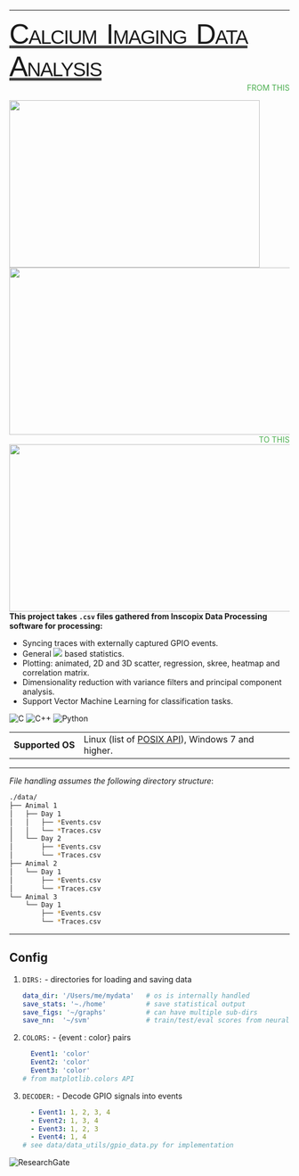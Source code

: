 
---
<style>
#demoFont {
font-family: Arial, Helvetica, sans-serif;
font-size: 50px;
letter-spacing: -1.6px;
word-spacing: 4.6px;
font-weight: 500;
text-decoration: underline rgb(68, 68, 68);
font-variant: small-caps;
text-transform: capitalize;
}
#h1 {
  text-align: right;
  text-transform: uppercase;
  color: #4CAF50;
}
#h2 {
  text-align: right;
  text-transform: uppercase;
  color: #4CAF50;
}
</style>

<div id="demoFont">Calcium Imaging Data Analysis</div>
<div id="h1">From this</div>

<p>
  <img style="float: top"
    width="450"
    height="300"
    src="https://i.imgur.com/S4H75sd.gif"
  >
  <img style="float: right"
    width="550"
    height="300"
    src="https://i.imgur.com/LiSY6hC.png"
  >
<div id="h2">To this</div>
  <img style="float: right"
    width="550"
    height="300"
    src=https://i.imgur.com/SPok8sB.gif
  >
</p>

**This project takes `.csv` files gathered from Inscopix Data Processing software for processing:**

<ul>
   <li> Syncing traces with externally captured GPIO events.</li>
   <li> General <img src="https://latex.codecogs.com/svg.image?\Delta&space;F/F" /> based statistics.</li>
   <li> Plotting: animated, 2D and 3D scatter, regression, skree, heatmap and correlation matrix.</li>
   <li> Dimensionality reduction with variance filters and principal component analysis.</li>
   <li> Support Vector Machine Learning for classification tasks.</li>
</ul>

![C](https://img.shields.io/badge/c-%2300599C.svg?style=plastic&logo=c&logoColor=white)
![C++](https://img.shields.io/badge/c++-%2300599C.svg?style=plastic&logo=c%2B%2B&logoColor=white)
![Python](https://img.shields.io/badge/python-3670A0?style=?style=plastic&logo=python&logoColor=ffdd54)

<table>


  <tr >
    <td nowrap><strong>Supported OS</strong></td>
    <td>Linux (list of <a href="./docs/POSIX.md#the-list-of-posix-api-used-in-areg-sdk-including-multicast-message-router" alt="list of POSX API">POSIX API</a>), Windows 7 and higher.</td>
   </tr>
</table>



---
*File handling assumes the following directory structure*:
```bash
./data/
├── Animal 1
│   ├── Day 1
│   │   ├── *Events.csv
│   │   └── *Traces.csv
│   └── Day 2
│       ├── *Events.csv
│       └── *Traces.csv
├── Animal 2
│   └── Day 1
│       ├── *Events.csv
│       └── *Traces.csv
└── Animal 3
    └── Day 1
        ├── *Events.csv
        └── *Traces.csv

```
---
## Config 

1. `DIRS:` - directories for loading and saving data
   ```yaml
   data_dir: '/Users/me/mydata'   # os is internally handled
   save_stats: '~./home'          # save statistical output
   save_figs: '~/graphs'          # can have multiple sub-dirs 
   save_nn:  '~/svm'              # train/test/eval scores from neural network 
   ```

2. `COLORS:` - {event : color} pairs
   ```yaml
     Event1: 'color'
     Event2: 'color'
     Event3: 'color'
   # from matplotlib.colors API
   ```
   
3. `DECODER:` - Decode GPIO signals into events
   ```yaml
     - Event1: 1, 2, 3, 4
     - Event2: 1, 3, 4
     - Event3: 1, 2, 3
     - Event4: 1, 4
   # see data/data_utils/gpio_data.py for implementation
   ```

![ResearchGate](https://img.shields.io/badge/ResearchGate-00CCBB?style=for-the-badge&logo=ResearchGate&logoColor=white)




